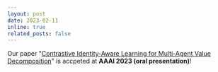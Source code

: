 ```yaml
---
layout: post
date: 2023-02-11
inline: true
related_posts: false
---
```


Our paper "[Contrastive Identity-Aware Learning for Multi-Agent Value Decomposition](https://arxiv.org/pdf/2211.12712)" is accpeted at **AAAI 2023 (oral presentation)**!
